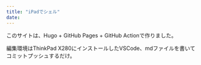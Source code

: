 ```yaml
---
title: "iPadでシェル"
date:
---
```


このサイトは、Hugo + GitHub Pages + GitHub Actionで作りました。

編集環境はThinkPad X280にインストールしたVSCode、mdファイルを書いてコミットプッシュするだけ。